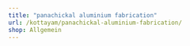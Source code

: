 ```yaml
---
title: "panachickal aluminium fabrication"
url: /kottayam/panachickal-aluminium-fabrication/
shop: Allgemein
---
```

